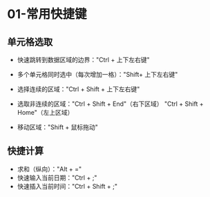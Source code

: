 # 01-常用快捷键

## 单元格选取

- 快速跳转到数据区域的边界："Ctrl + 上下左右键"
- 多个单元格同时选中（每次增加一格）："Shift+ 上下左右键"

- 选择连续的区域："Ctrl + Shift + 上下左右键"
- 选取非连续的区域："Ctrl + Shift + End"（右下区域）  "Ctrl + Shift + Home"（左上区域）
- 移动区域："Shift + 鼠标拖动"



## 快捷计算

- 求和（纵向）："Alt + =" 
- 快速输入当前日期："Ctrl + ;"
- 快速插入当前时间："Ctrl + Shift + ;"


